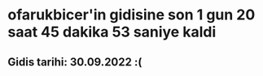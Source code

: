 # ofarukbicer'in gidisine son 1 gun 20 saat 45 dakika 53 saniye kaldi

## Gidis tarihi: 30.09.2022 :(